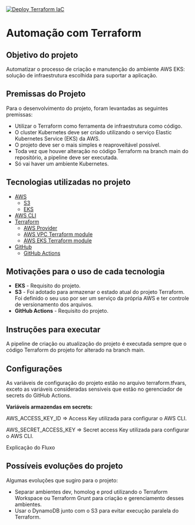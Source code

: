 <a align="left" style="margin-right:20px" href="https://github.com/dellabeneta/ntconsult-iac-api-foundation/actions/workflows/main.yaml">
    <img src="https://github.com/dellabeneta/challenge-iac/actions/workflows/main.yaml/badge.svg" alt="Deploy Terraform IaC"/>
</a>
</div>

# Automação com Terraform

## Objetivo do projeto

Automatizar o processo de criação e manutenção do ambiente AWS EKS: solução de infraestrutura escolhida para suportar a aplicação.

## Premissas do Projeto

Para o desenvolvimento do projeto, foram levantadas as seguintes premissas:

+ Utilizar o Terraform como ferramenta de infraestrutura como código.
+ O cluster Kubernetes deve ser criado utilizando o serviço Elastic Kubernetes Service (EKS) da AWS.
+ O projeto deve ser o mais simples e reaproveitável possível. 
+ Toda vez que houver alteração no código Terraform na branch main do repositório, a pipeline deve ser executada.
+ Só vai haver um ambiente Kubernetes.

## Tecnologias utilizadas no projeto

+ [AWS](https://aws.amazon.com)
   + [S3](https://aws.amazon.com/s3)
   +  [EKS](https://aws.amazon.com/eks)
+ [AWS CLI](https://aws.amazon.com/cli/)
+ [Terraform](https://www.terraform.io)
    + [AWS Provider](https://registry.terraform.io/providers/hashicorp/aws)
    + [AWS VPC Terraform module](https://registry.terraform.io/modules/terraform-aws-modules/vpc/aws)
    + [AWS EKS Terraform module](https://registry.terraform.io/modules/terraform-aws-modules/eks/aws)
+ [GitHub](https://github.com)
    + [GitHub Actions](https://github.com/features/actions)

## Motivações para o uso de cada tecnologia

+ **EKS** - Requisito do projeto.
+ **S3** - Foi adotado para armazenar o estado atual do projeto Terraform. Foi definido o seu uso por ser um serviço da própria AWS e ter controle de versionamento dos arquivos.
+ **GitHub Actions** - Requisito do projeto.

## Instruções para executar

A pipeline de criação ou atualização do projeto é executada sempre que o código Terraform do projeto for alterado na branch main.

## Configurações 
As variáveis de configuração do projeto estão no arquivo terraform.tfvars, exceto as variáveis consideradas sensiveis que estão no gerenciador de secrets do GitHub Actions.

**Variáveis armazendas em secrets:**

AWS_ACCESS_KEY_ID => Access Key utilizada para configurar o AWS CLI.

AWS_SECRET_ACCESS_KEY => Secret access Key utilizada para configurar o AWS CLI.

Explicação do Fluxo

## Possíveis evoluções do projeto

Algumas evoluções que sugiro para o projeto:

+ Separar ambientes dev, homolog e prod utilizando o Terraform Workspace ou Terraform Grunt para criação e gerenciamento desses ambientes.
+ Usar o DynamoDB junto com o S3 para evitar execução paralela do Terraform.
